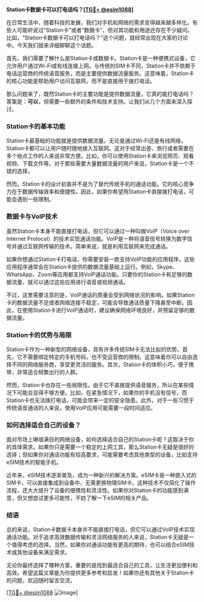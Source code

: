 **Station卡数据卡可以打电话吗？[[TG💪+ @esim1088](https://t.me/s/esim1088)]**

在日常生活中，随着科技的发展，我们对手机和网络的需求变得越来越多样化。有些人可能听说过“Station卡”或者“数据卡”，但对其功能和用途还存在不少疑问。比如，“Station卡数据卡可以打电话吗？”这个问题，就经常出现在大家的讨论中。今天我们就来详细聊聊这个话题。

首先，我们需要了解什么是Station卡或数据卡。Station卡是一种便携式设备，它允许用户通过Wi-Fi或有线连接上网。与传统的SIM卡不同，Station卡并不依赖于电话运营商的传统语音服务，而是主要提供数据流量服务。这意味着，Station卡的核心功能是帮助用户访问互联网，而不是直接用于拨打电话。

那么问题来了，既然Station卡的主要功能是提供数据流量，它真的能打电话吗？答案是：**可以**，但需要一些额外的条件和技术支持。让我们从几个方面来深入探讨。

### Station卡的基本功能

Station卡最基础的功能就是提供数据流量。无论是通过Wi-Fi还是有线网络，Station卡都可以让用户随时随地接入互联网。这对于经常出差、旅行或者需要在多个地点工作的人来说非常方便。比如，你可以使用Station卡来浏览网页、观看视频、下载文件等。对于那些需要大量数据流量的用户来说，Station卡是一个不错的选择。

然而，Station卡的设计初衷并不是为了替代传统手机的通话功能。它的核心竞争力在于数据传输效率和便捷性。因此，如果你希望用Station卡直接拨打电话，可能会遇到一些限制。

### 数据卡与VoIP技术

虽然Station卡本身不能直接打电话，但它可以通过一种叫做VoIP（Voice over Internet Protocol）的技术实现通话功能。VoIP是一种将语音信号转换为数字信号并通过互联网传输的技术。简单来说，就是利用互联网来完成通话。

如果你想通过Station卡打电话，你需要安装一款支持VoIP功能的应用程序。这些应用程序通常会在Station卡提供的数据流量基础上运行。例如，Skype、WhatsApp、Zoom等应用都支持VoIP通话功能。只要你的Station卡有足够的数据流量，就可以通过这些应用进行语音或视频通话。

不过，这里需要注意的是，VoIP通话的质量会受到网络状况的影响。如果Station卡的数据流量不足或者网络连接不稳定，可能会导致通话质量下降甚至中断。因此，在使用Station卡进行VoIP通话时，建议确保网络环境良好，并预留足够的数据流量。

### Station卡的优势与局限

Station卡作为一种新型的网络设备，具有许多传统SIM卡无法比拟的优势。首先，它不需要绑定特定的手机号码，也不受运营商的限制。这意味着你可以自由选择不同的网络服务商，享受更灵活的服务。其次，Station卡的体积小巧，便于携带，非常适合频繁出行的人群。

然而，Station卡也存在一些局限性。由于它不直接提供语音服务，所以在某些情况下可能会显得不够方便。比如，在紧急情况下，如果你的手机没有信号，而Station卡也无法拨打电话，可能会带来一定的安全隐患。此外，对于一些习惯于传统语音通话的人来说，使用VoIP应用可能需要一段时间适应。

### 如何选择适合自己的设备？

面对市场上琳琅满目的网络设备，如何选择适合自己的Station卡呢？这取决于你的具体需求。如果你只是需要一个稳定的上网工具，那么Station卡无疑是很好的选择；但如果你对通话功能有较高要求，可能需要考虑其他类型的设备，比如支持eSIM技术的智能手机。

近年来，eSIM技术逐渐普及，成为一种新兴的解决方案。eSIM卡是一种嵌入式的SIM卡，可以直接集成到设备中，无需更换物理SIM卡。这种技术不仅简化了操作流程，还大大提升了设备的便携性和灵活性。如果你对Station卡的功能感到满意，但又想尝试更多可能性，不妨了解一下eSIM的相关产品。

### 结语

总的来说，Station卡数据卡本身并不能直接打电话，但它可以通过VoIP技术实现通话功能。对于追求高效数据传输和灵活网络服务的人来说，Station卡无疑是一个值得考虑的选择。当然，如果你对通话功能有更高的期待，也可以结合eSIM技术或其他设备来满足需求。

无论你最终选择了哪种方案，重要的是找到最适合自己的工具，让生活更加便利和高效。希望这篇文章能为你提供更多参考和启发！如果你还有其他关于Station卡的问题，欢迎随时留言交流。

[[TG💪+ @esim1088](https://t.me/s/esim1088) ![Image](https://i.postimg.cc/4NQfJmqS/Snipaste-2025-05-13-00-14-12.png)]